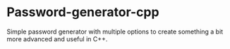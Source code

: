 # Password-generator-cpp
Simple password generator with multiple options to create something a bit more advanced and useful in C++.
